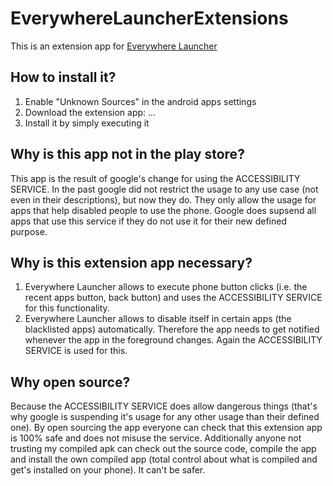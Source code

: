 # EverywhereLauncherExtensions
This is an extension app for [Everywhere Launcher](https://play.google.com/store/apps/details?id=com.appindustry.everywherelauncher)

## How to install it?
1. Enable "Unknown Sources" in the android apps settings
2. Download the extension app: ...
3. Install it by simply executing it

## Why is this app not in the play store?
This app is the result of google's change for using the ACCESSIBILITY SERVICE. In the past google did not restrict the usage to any use case (not even in their descriptions), but now they do. They only allow the usage for apps that help disabled people to use the phone. Google does supsend all apps that use this service if they do not use it for their new defined purpose.

## Why is this extension app necessary?
1. Everywhere Launcher allows to execute phone button clicks (i.e. the recent apps button, back button) and uses the ACCESSIBILITY SERVICE for this functionality.
2. Everywhere Launcher allows to disable itself in certain apps (the blacklisted apps) automatically. Therefore the app needs to get notified whenever the app in the foreground changes. Again the ACCESSIBILITY SERVICE is used for this.

## Why open source?
Because the ACCESSIBILITY SERVICE does allow dangerous things (that's why google is suspending it's usage for any other usage than their defined one). By open sourcing the app everyone can check that this extension app is 100% safe and does not misuse the service. Additionally anyone not trusting my compiled apk can check out the source code, compile the app and install the own compiled app (total control about what is compiled and get's installed on your phone). It can't be safer.
